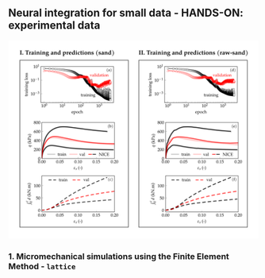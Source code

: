 ## Neural integration for small data - HANDS-ON: experimental data

<center><img src="./_images/front_page.png"  alt="centered image" width="100%" height="79.34%"></center>

### 1. Micromechanical simulations using the Finite Element Method - ``` lattice ```
